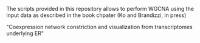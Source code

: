 The scripts provided in this repository allows to perform WGCNA using the input data as described in the book chpater (Ko and Brandizzi, in press) 

"Coexpression network constriction and visualization from transcriptomes underlying ER"


